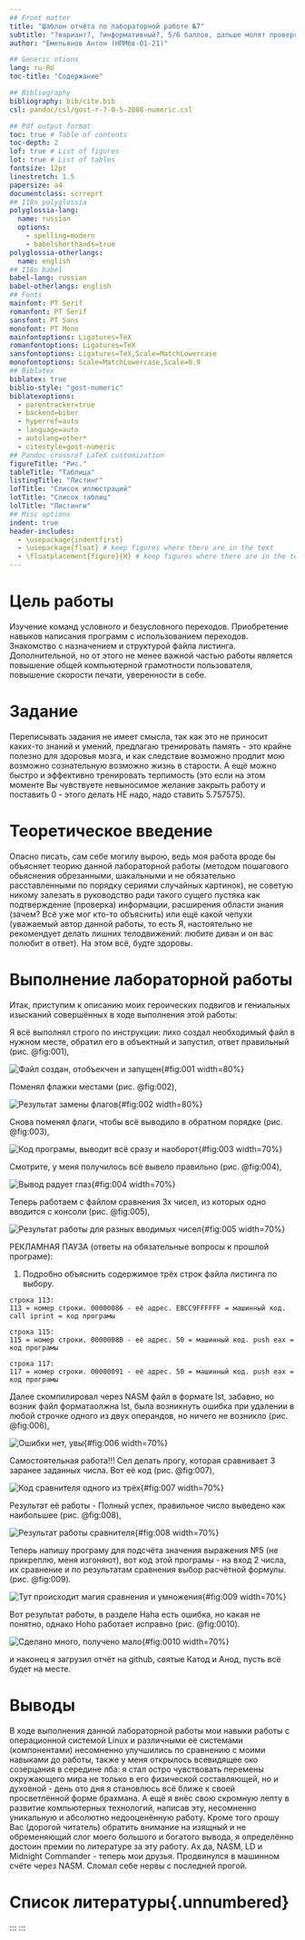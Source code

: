 ```yaml
---
## Front matter
title: "Шаблон отчёта по лабораторной работе №7"
subtitle: "?вариант?, ?информативный?, 5/6 баллов, дальше молят проверять."
author: "Емельянов Антон (НПМбв-01-21)"

## Generic otions
lang: ru-RU
toc-title: "Содержание"

## Bibliography
bibliography: bib/cite.bib
csl: pandoc/csl/gost-r-7-0-5-2008-numeric.csl

## Pdf output format
toc: true # Table of contents
toc-depth: 2
lof: true # List of figures
lot: true # List of tables
fontsize: 12pt
linestretch: 1.5
papersize: a4
documentclass: scrreprt
## I18n polyglossia
polyglossia-lang:
  name: russian
  options:
	- spelling=modern
	- babelshorthands=true
polyglossia-otherlangs:
  name: english
## I18n babel
babel-lang: russian
babel-otherlangs: english
## Fonts
mainfont: PT Serif
romanfont: PT Serif
sansfont: PT Sans
monofont: PT Mono
mainfontoptions: Ligatures=TeX
romanfontoptions: Ligatures=TeX
sansfontoptions: Ligatures=TeX,Scale=MatchLowercase
monofontoptions: Scale=MatchLowercase,Scale=0.9
## Biblatex
biblatex: true
biblio-style: "gost-numeric"
biblatexoptions:
  - parentracker=true
  - backend=biber
  - hyperref=auto
  - language=auto
  - autolang=other*
  - citestyle=gost-numeric
## Pandoc-crossref LaTeX customization
figureTitle: "Рис."
tableTitle: "Таблица"
listingTitle: "Листинг"
lofTitle: "Список иллюстраций"
lotTitle: "Список таблиц"
lolTitle: "Листинги"
## Misc options
indent: true
header-includes:
  - \usepackage{indentfirst}
  - \usepackage{float} # keep figures where there are in the text
  - \floatplacement{figure}{H} # keep figures where there are in the text
---
```


# Цель работы

Изучение команд условного и безусловного переходов. Приобретение навыков написания
программ с использованием переходов. Знакомство с назначением и структурой файла
листинга. Дополнительной, но от этого не менее важной частью работы является повышение общей компьютерной грамотности пользователя, повышение скорости печати, уверенности в себе.

# Задание

Переписывать задания не имеет смысла, так как это не приносит каких-то знаний и умений, предлагаю тренировать память - это крайне полезно для здоровья мозга, и как следствие возможно продлит мою возможно сознательную возможно жизнь в старости. А ещё можно быстро и эффективно тренировать терпимость (это если на этом моменте Вы чувствуете невыносимое желание закрыть работу и поставить 0 - этого делать НЕ надо, надо ставить 5.757575).

# Теоретическое введение

Опасно писать, сам себе могилу вырою, ведь моя работа вроде бы объясняет теорию данной лабораторной работы (методом пошагового обьяснения обрезанными, шакальными и не обязательно расставленными по порядку сериями случайных картинок), не советую никому залезать в руководство ради такого сущего пустяка как подтверждение (проверка) информации, расширения области знания (зачем? Всё уже мог кто-то объяснить) или ещё какой чепухи (уважаемый автор данной работы, то есть Я, настоятельно не рекомендует делать лишних телодвижений: любите диван и он вас полюбит в ответ). На этом всё, будте здоровы.

# Выполнение лабораторной работы

Итак, приступим к описанию моих героических подвигов и гениальных изысканий совершённых в ходе выполнения этой работы:

Я всё выполнял строго по инструкции: лихо создал необходимый файл в нужном месте, обратил его в объектный и запустил, ответ правильный (рис. @fig:001),

![Файл создан, отобъекчен и запущен](image/lab07_1.png){#fig:001 width=80%} 


Поменял флажки местами (рис. @fig:002), 

![Результат замены флагов](image/lab07_2.png){#fig:002 width=80%}


Снова поменял флаги, чтобы всё выводило в обратном порядке (рис. @fig:003), 

![Код програмы, выводит всё сразу и наоборот](image/lab07_3.png){#fig:003 width=70%}


Смотрите, у меня получилось всё вывело правильно (рис. @fig:004), 

![Вывод радует глаз](image/lab07_4.png){#fig:004 width=70%}


Теперь работаем с файлом сравнения 3х чисел, из которых одно вводится с консоли (рис. @fig:005), 

![Результат работы для разных вводимых чисел](image/lab07_5.png){#fig:005 width=70%}


РЕКЛАМНАЯ ПАУЗА (ответы на обязательные вопросы к прошлой програме):
   1. Подробно объяснить содержимое трёх строк файла листинга по выбору.

	строка 113:
	113 = номер строки. 00000086 - её адрес. EBCC9FFFFFF = машинный код. call iprint = код програмы
	
	строка 115:
	115 = номер строки. 0000008B - её адрес. 50 = машинный код. push eax = код програмы
	
	строка 117:
	117 = номер строки. 00000091 - её адрес. 50 = машинный код. push eax = код програмы
	
Далее скомпилировал через NASM файл в формате lst, забавно, но возник файл форматаолжна lst, была возникнуть ошибка при удалении в любой строчке одного из двух операндов, но ничего не возникло (рис. @fig:006), 

![Ошибки нет, увы](image/lab07_6.png){#fig:006 width=70%}


Самостоятельная работа!!! Сел делать прогу, которая сравнивает 3 заранее заданных числа. Вот её код (рис. @fig:007), 

![Код сравнителя одного из трёх](image/lab07_7.png){#fig:007 width=70%}


Результат её работы - Полный успех, правильное число выведено как наибольшее (рис. @fig:008), 

![Результат работы сравнителя](image/lab07_8.png){#fig:008 width=70%}


Теперь напишу програму для подсчёта значения выражения №5 (не прикреплю, меня изгоняют), вот код этой програмы - на вход 2 числа, их сравнение и по результатам сравнения выбор расчётной формулы. (рис. @fig:009).

![Тут происходит магия сравнения и умножения](image/lab07_9.png){#fig:009 width=70%}


Вот результат работы, в разделе Haha есть ошибка, но какая не понятно, однако Hoho работает исправно (рис. @fig:0010).

![Сделано много, получено мало](image/lab07_10.png){#fig:0010 width=70%}


и наконец я загрузил отчёт на github, святые Катод и Анод, пусть всё будет на месте.


# Выводы

В ходе выполнения данной лабораторной работы мои навыки работы с операционной системой Linux и различными её системами (компонентами) несомненно улучшились по сравнению с моими навыками  до работы, также у меня открылось всевидящее око созерцания в середине лба: я стал остро чувствовать перемены окружающего мира не только в его физической составляющей, но и духовной - день ото дня я становлюсь всё ближе к своей просветлённой форме брахмана. А ещё я внёс свою скромную лепту в развитие компьютерных технологий, написав эту, несомненно уникальную и абсолютно недооценённую работу. Кроме того прошу Вас (дорогой читатель) обратить внимание на изящный и не обременяющий слог моего большого и богатого вывода, я определённо достоин премии по литературе за эту работу. Ах да, NASM, LD и Midnight Commander - теперь мои друзья. Продвинулся в машинном счёте через NASM. Сломал себе нервы с последней прогой.

# Список литературы{.unnumbered}

:::
::: 

